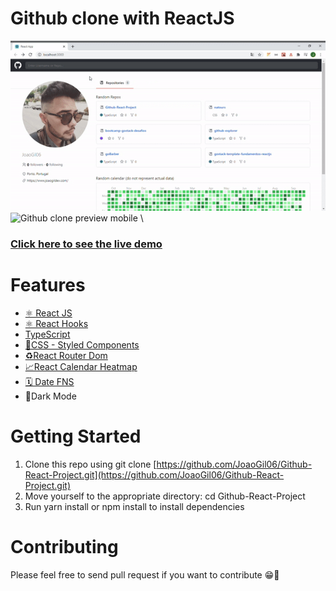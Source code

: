 # Github clone with ReactJS

![Github clone preview desktop](https://github.com/JoaoGil06/Github-React-Project/blob/master/src/assets/githubcloneweb.gif) 
![Github clone preview mobile](https://github.com/JoaoGil06/Github-React-Project/blob/master/src/assets/githubclonemobile.gif) \
### [Click here to see the live demo](https://githubclone.joaogil.dev/) 

# Features
* [⚛ React JS](https://reactjs.org/)
* [⚛ React Hooks](https://reactjs.org/docs/hooks-intro.html)
* [TypeScript](https://www.typescriptlang.org/)
* [💅CSS - Styled Components](https://styled-components.com/)
* [♻️React Router Dom](https://github.com/ReactTraining/react-router)
* [📈React Calendar Heatmap](https://github.com/kevinsqi/react-calendar-heatmap)
* [🗓️ Date FNS](https://date-fns.org/)
* 🌃Dark Mode

# Getting Started
1. Clone this repo using git clone [https://github.com/JoaoGil06/Github-React-Project.git](https://github.com/JoaoGil06/Github-React-Project.git)
1. Move yourself to the appropriate directory: cd Github-React-Project
1. Run yarn install or npm install to install dependencies

# Contributing
Please feel free to send pull request if you want to contribute 😁🚀

